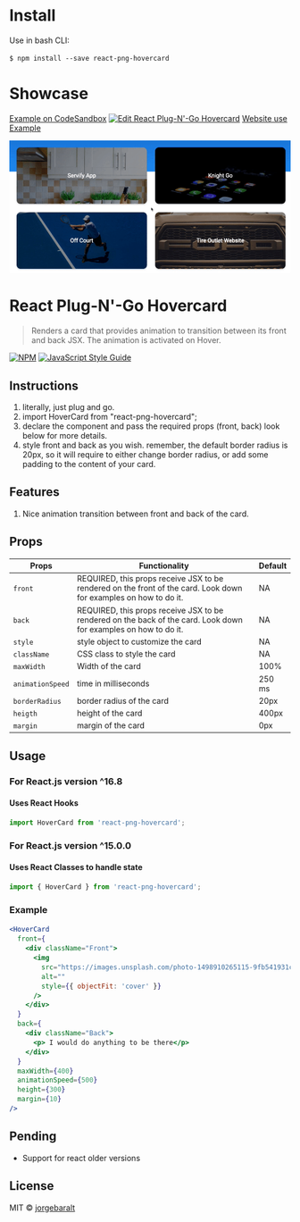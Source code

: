 # Install

Use in bash CLI:

`$ npm install --save react-png-hovercard`

# Showcase

[Example on CodeSandbox](https://x3w1q79l4p.codesandbox.io/)
[![Edit React Plug-N'-Go Hovercard](https://codesandbox.io/static/img/play-codesandbox.svg)](https://codesandbox.io/s/x3w1q79l4p)
[Website use Example](jorgebaralt.com)

![](hovercard-demo.gif)

# React Plug-N'-Go Hovercard

> Renders a card that provides animation to transition between its front and back JSX. The animation is activated on Hover.

[![NPM](https://img.shields.io/npm/v/react-png-hovercard.svg)](https://www.npmjs.com/package/react-png-hovercard) [![JavaScript Style Guide](https://img.shields.io/badge/code_style-standard-brightgreen.svg)](https://standardjs.com)

## Instructions

1. literally, just plug and go.
2. import HoverCard from "react-png-hovercard";
3. declare the component and pass the required props (front, back) look below for more details.
4. style front and back as you wish. remember, the default border radius is 20px, so it will require to either change border radius, or add some padding to the content of your card.

## Features

1. Nice animation transition between front and back of the card.

## Props

| Props            | Functionality                                                                                                     | Default |
| ---------------- | ----------------------------------------------------------------------------------------------------------------- | ------- |
| `front`          | REQUIRED, this props receive JSX to be rendered on the front of the card. Look down for examples on how to do it. | NA      |
| `back`           | REQUIRED, this props receive JSX to be rendered on the back of the card. Look down for examples on how to do it.  | NA      |
| `style`          | style object to customize the card                                                                                | NA      |
| `className`      | CSS class to style the card                                                                                       | NA      |
| `maxWidth`       | Width of the card                                                                                                 | 100%    |
| `animationSpeed` | time in milliseconds                                                                                              | 250 ms  |
| `borderRadius`   | border radius of the card                                                                                         | 20px    |
| `heigth`         | height of the card                                                                                                | 400px   |
| `margin`         | margin of the card                                                                                                | 0px     |

## Usage

### For React.js version ^16.8

#### Uses React Hooks

```jsx
import HoverCard from 'react-png-hovercard';
```

### For React.js version ^15.0.0

#### Uses React Classes to handle state

```jsx
import { HoverCard } from 'react-png-hovercard';
```

### Example

```jsx
<HoverCard
  front={
    <div className="Front">
      <img
        src="https://images.unsplash.com/photo-1498910265115-9fb541931cd1?ixlib=rb-1.2.1&ixid=eyJhcHBfaWQiOjEyMDd9&auto=format&fit=crop&w=1089&q=80"
        alt=""
        style={{ objectFit: 'cover' }}
      />
    </div>
  }
  back={
    <div className="Back">
      <p> I would do anything to be there</p>
    </div>
  }
  maxWidth={400}
  animationSpeed={500}
  height={300}
  margin={10}
/>
```

## Pending

- Support for react older versions

## License

MIT © [jorgebaralt](https://github.com/jorgebaralt)
